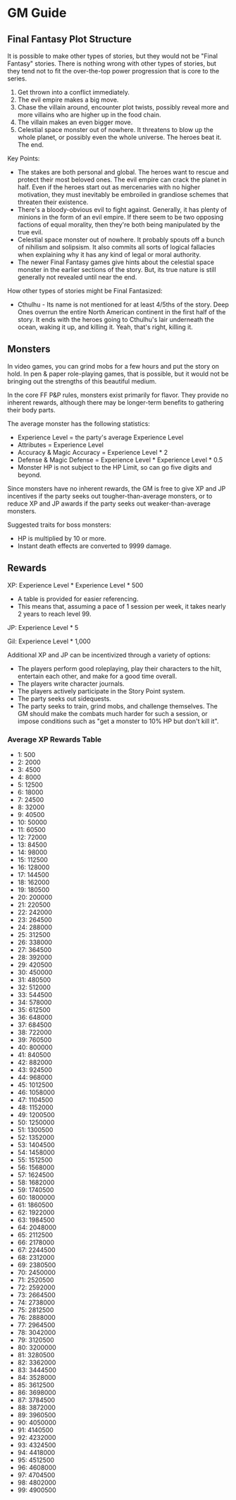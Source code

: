 # GM Guide

## Final Fantasy Plot Structure

It is possible to make other types of stories, but they would not be "Final Fantasy" stories. There is nothing wrong with other types of stories, but they tend not to fit the over-the-top power progression that is core to the series.

1. Get thrown into a conflict immediately.
2. The evil empire makes a big move.
3. Chase the villain around, encounter plot twists, possibly reveal more and more villains who are higher up in the food chain.
4. The villain makes an even bigger move.
5. Celestial space monster out of nowhere. It threatens to blow up the whole planet, or possibly even the whole universe. The heroes beat it. The end.

Key Points:

- The stakes are both personal and global. The heroes want to rescue and protect their most beloved ones. The evil empire can crack the planet in half. Even if the heroes start out as mercenaries with no higher motivation, they must inevitably be embroiled in grandiose schemes that threaten their existence.
- There's a bloody-obvious evil to fight against. Generally, it has plenty of minions in the form of an evil empire. If there seem to be two opposing factions of equal morality, then they're both being manipulated by the true evil.
- Celestial space monster out of nowhere. It probably spouts off a bunch of nihilism and solipsism. It also commits all sorts of logical fallacies when explaining why it has any kind of legal or moral authority.
- The newer Final Fantasy games give hints about the celestial space monster in the earlier sections of the story. But, its true nature is still generally not revealed until near the end.

How other types of stories might be Final Fantasized:

- Cthulhu - Its name is not mentioned for at least 4/5ths of the story. Deep Ones overrun the entire North American continent in the first half of the story. It ends with the heroes going to Cthulhu's lair underneath the ocean, waking it up, and killing it. Yeah, that's right, killing it.

## Monsters

In video games, you can grind mobs for a few hours and put the story on hold. In pen & paper role-playing games, that is possible, but it would not be bringing out the strengths of this beautiful medium.

In the core FF P&P rules, monsters exist primarily for flavor. They provide no inherent rewards, although there may be longer-term benefits to gathering their body parts.

The average monster has the following statistics:

- Experience Level = the party's average Experience Level
- Attributes = Experience Level
- Accuracy & Magic Accuracy = Experience Level * 2
- Defense & Magic Defense = Experience Level * Experience Level * 0.5
- Monster HP is not subject to the HP Limit, so can go five digits and beyond.

Since monsters have no inherent rewards, the GM is free to give XP and JP incentives if the party seeks out tougher-than-average monsters, or to reduce XP and JP awards if the party seeks out weaker-than-average monsters.

Suggested traits for boss monsters:

- HP is multiplied by 10 or more.
- Instant death effects are converted to 9999 damage.

## Rewards

XP: Experience Level * Experience Level * 500
- A table is provided for easier referencing.
- This means that, assuming a pace of 1 session per week, it takes nearly 2 years to reach level 99.

JP: Experience Level * 5

Gil: Experience Level * 1,000

Additional XP and JP can be incentivized through a variety of options:

- The players perform good roleplaying, play their characters to the hilt, entertain each other, and make for a good time overall.
- The players write character journals.
- The players actively participate in the Story Point system.
- The party seeks out sidequests.
- The party seeks to train, grind mobs, and challenge themselves. The GM should make the combats much harder for such a session, or impose conditions such as "get a monster to 10% HP but don't kill it".

### Average XP Rewards Table

- 1: 500
- 2: 2000
- 3: 4500
- 4: 8000
- 5: 12500
- 6: 18000
- 7: 24500
- 8: 32000
- 9: 40500
- 10: 50000
- 11: 60500
- 12: 72000
- 13: 84500
- 14: 98000
- 15: 112500
- 16: 128000
- 17: 144500
- 18: 162000
- 19: 180500
- 20: 200000
- 21: 220500
- 22: 242000
- 23: 264500
- 24: 288000
- 25: 312500
- 26: 338000
- 27: 364500
- 28: 392000
- 29: 420500
- 30: 450000
- 31: 480500
- 32: 512000
- 33: 544500
- 34: 578000
- 35: 612500
- 36: 648000
- 37: 684500
- 38: 722000
- 39: 760500
- 40: 800000
- 41: 840500
- 42: 882000
- 43: 924500
- 44: 968000
- 45: 1012500
- 46: 1058000
- 47: 1104500
- 48: 1152000
- 49: 1200500
- 50: 1250000
- 51: 1300500
- 52: 1352000
- 53: 1404500
- 54: 1458000
- 55: 1512500
- 56: 1568000
- 57: 1624500
- 58: 1682000
- 59: 1740500
- 60: 1800000
- 61: 1860500
- 62: 1922000
- 63: 1984500
- 64: 2048000
- 65: 2112500
- 66: 2178000
- 67: 2244500
- 68: 2312000
- 69: 2380500
- 70: 2450000
- 71: 2520500
- 72: 2592000
- 73: 2664500
- 74: 2738000
- 75: 2812500
- 76: 2888000
- 77: 2964500
- 78: 3042000
- 79: 3120500
- 80: 3200000
- 81: 3280500
- 82: 3362000
- 83: 3444500
- 84: 3528000
- 85: 3612500
- 86: 3698000
- 87: 3784500
- 88: 3872000
- 89: 3960500
- 90: 4050000
- 91: 4140500
- 92: 4232000
- 93: 4324500
- 94: 4418000
- 95: 4512500
- 96: 4608000
- 97: 4704500
- 98: 4802000
- 99: 4900500
